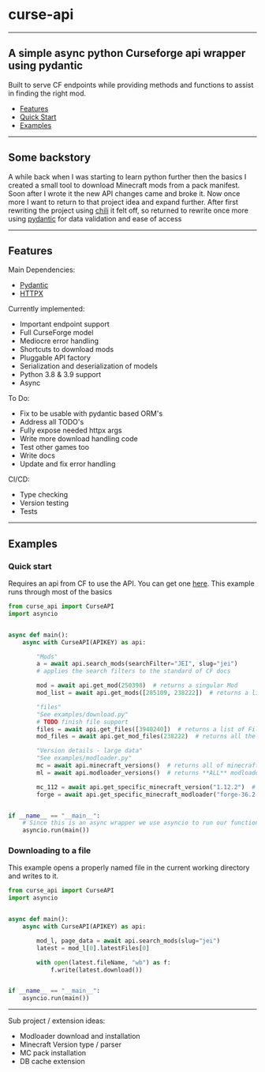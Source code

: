 # curse-api

----

## A simple async python Curseforge api wrapper using pydantic

Built to serve CF endpoints while providing methods and functions to assist in finding the right mod.

- [Features](#features)
- [Quick Start](#quick-start)
- [Examples](#examples)

----

## Some backstory

A while back when I was starting to learn python further then the basics I created a small tool to download Minecraft mods from a pack manifest.
Soon after I wrote it the new API changes came and broke it. Now once more I want to return to that project idea and expand further. After first rewriting the project using [chili](https://pypi.org/project/chili/) it felt off, so returned to rewrite once more using [pydantic](https://pypi.org/project/pydantic/) for data validation and ease of access

----

## Features

Main Dependencies:

- [Pydantic](https://pypi.org/project/pydantic/)
- [HTTPX](https://pypi.org/project/httpx/)

Currently implemented:

- Important endpoint support
- Full CurseForge model
- Mediocre error handling
- Shortcuts to download mods
- Pluggable API factory
- Serialization and deserialization of models
- Python 3.8 & 3.9 support
- Async

To Do:

- Fix to be usable with pydantic based ORM's
- Address all TODO's
- Fully expose needed httpx args
- Write more download handling code
- Test other games too
- Write docs
- Update and fix error handling

CI/CD:

- Type checking
- Version testing
- Tests

----

## Examples

### Quick start

Requires an api from CF to use the API. You can get one [here](https://docs.curseforge.com/#authentication).
This example runs through most of the basics

```python
from curse_api import CurseAPI
import asyncio


async def main():
    async with CurseAPI(APIKEY) as api:

        "Mods"
        a = await api.search_mods(searchFilter="JEI", slug="jei")
        # applies the search filters to the standard of CF docs

        mod = await api.get_mod(250398)  # returns a singular Mod
        mod_list = await api.get_mods([285109, 238222])  # returns a list of Mods

        "files"
        "See examples/download.py"
        # TODO finish file support
        files = await api.get_files([3940240])  # returns a list of Files matching their id
        mod_files = await api.get_mod_files(238222)  # returns all the Files of on a give Mod

        "Version details - large data"
        "See examples/modloader.py"
        mc = await api.minecraft_versions()  # returns all of minecraft version data
        ml = await api.modloader_versions()  # returns **ALL** modloader versions on curseforge

        mc_112 = await api.get_specific_minecraft_version("1.12.2")  # returns minecraft version related information
        forge = await api.get_specific_minecraft_modloader("forge-36.2.39")  # returns forge related version information


if __name__ == "__main__":
    # Since this is an async wrapper we use asyncio to run our function 
    asyncio.run(main())
```

### Downloading to a file

This example opens a properly named file in the current working directory and writes to it.

```python
from curse_api import CurseAPI
import asyncio


async def main():
    async with CurseAPI(APIKEY) as api:

        mod_l, page_data = await api.search_mods(slug="jei")
        latest = mod_l[0].latestFiles[0]

        with open(latest.fileName, "wb") as f:
            f.write(latest.download())


if __name__ == "__main__":
    asyncio.run(main())

```

----
Sub project / extension ideas:

- Modloader download and installation
- Minecraft Version type / parser
- MC pack installation
- DB cache extension
